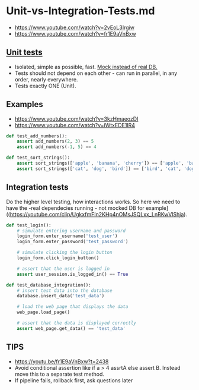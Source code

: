 # Unit-vs-Integration-Tests.md

* https://www.youtube.com/watch?v=2vEoL3Irgiw
* https://www.youtube.com/watch?v=fr1E9aVnBxw

## [Unit tests](https://youtube.com/clip/UgkxfmFIn2KHp4nOMsJSQLxx_LnRKwVlShja)

* Isolated, simple as possible, fast. [Mock instead of real DB.](https://youtube.com/clip/UgkxfmFIn2KHp4nOMsJSQLxx_LnRKwVlShja)
* Tests should not depend on each other - can run in parallel, in any order, nearly everywhere.
* Tests exactly ONE (Unit).

## Examples
* https://www.youtube.com/watch?v=3kzHmaeozDI
* https://www.youtube.com/watch?v=iWtxEDE1IR4

```py
def test_add_numbers():
    assert add_numbers(2, 3) == 5
    assert add_numbers(-1, 5) == 4
```

```py
def test_sort_strings():
    assert sort_strings(['apple', 'banana', 'cherry']) == ['apple', 'banana', 'cherry']
    assert sort_strings(['cat', 'dog', 'bird']) == ['bird', 'cat', 'dog']
```

## Integration tests

Do the higher level testing, how interactions works.
So here we need to have the -real dependecies running - not mocked DB for example]((https://youtube.com/clip/UgkxfmFIn2KHp4nOMsJSQLxx_LnRKwVlShja).

```py
def test_login():
    # simulate entering username and password
    login_form.enter_username('test_user')
    login_form.enter_password('test_password')

    # simulate clicking the login button
    login_form.click_login_button()

    # assert that the user is logged in
    assert user_session.is_logged_in() == True
```

```py
def test_database_integration():
    # insert test data into the database
    database.insert_data('test_data')

    # load the web page that displays the data
    web_page.load_page()

    # assert that the data is displayed correctly
    assert web_page.get_data() == 'test_data'
```

## TIPS

* https://youtu.be/fr1E9aVnBxw?t=2438
* Avoid conditional assertion like if a > 4 assrtA else assert B. Instead move this to a separate test method.
* If pipeline fails, rollback first, ask questions later
